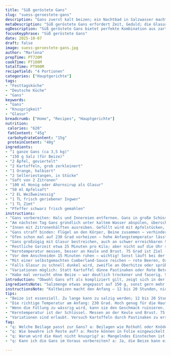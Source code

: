 ```yaml
---
title: "Süß geröstete Gans"
slug: "suess-geroestete-gans"
description: "Gans zuerst kalt beizen; ein Nachtbad in Salzwasser macht das Fleisch zarter und sorgt für knusprige Haut. Innen gefüllt mit Apfel, Kartoffel, Orange und Sellerie, verleiht die Füllung Frische und Erdigkeit zugleich. Baste sie während des Garens alle 30 Minuten mit einer süßen Glasur aus Honig, Saft und Gewürzen – große Hitze am Anfang, dann schonende Temperatur senkt das Risiko für verbrannte Haut. Wichtig: Gänsehaut penibel einstechen, um Fett auszuschmelzen. Temperaturprobe in Keule und Brust ist essenziell; liegt sie bei ca. 75 Grad Celsius, braucht die Gans noch 15 Minuten. Ruhen lassen vor dem Tranchieren. Sauce mit Cumberland gibt den letzten Kick."
metaDescription: "Süß geröstete Gans erfordert Zeit, Geduld; die Glasur bringt Aroma und Knusprigkeit. Ein Muss für Festtage und besondere Anlässe."
ogDescription: "Süß geröstete Gans bietet perfekte Kombination aus zartem Fleisch und knuspriger Haut. Ein fesselndes Gourmet-Gericht für Festlichkeiten."
focusKeyphrase: "Süß geröstete Gans"
date: 2025-10-07
draft: false
image: suess-geroestete-gans.jpg
author: "Marlena"
prepTime: PT720M
cookTime: PT180M
totalTime: PT900M
recipeYield: "4 Portionen"
categories: ["Hauptgerichte"]
tags:
- "Festtagsküche"
- "Deutsche Küche"
- "Gans"
keywords:
- "Gans"
- "Knusprigkeit"
- "Glasur"
breadcrumb: ["Home", "Recipes", "Hauptgerichte"]
nutrition: 
 calories: "620"
 fatContent: "45g"
 carbohydrateContent: "15g"
 proteinContent: "40g"
ingredients:
- "1 ganze Gans (ca 3,5 kg)"
- "150 g Salz (für Beize)"
- "2 Äpfel, geviertelt"
- "2 Kartoffeln, grob zerkleinert"
- "1 Orange, halbiert"
- "2 Selleriestangen, in Stücke"
- "Saft von 2 Zitronen"
- "100 ml Honig oder Ahornsirup als Glasur"
- "50 ml Apfelsaft"
- "2 EL Weißweinessig"
- "1 TL frisch geriebener Ingwer"
- "1 TL Zimt"
- "Pfeffer schwarz frisch gemahlen"
instructions:
- "Gans vorbereiten: Hals und Innereien entfernen. Gans in große Schüssel oder Topf legen, mit kaltem Wasser bedecken. Salz einrühren bis es sich vollständig löst. Nach Möglichkeit über Nacht 12-20 Stunden im Kühlschrank kalt beizen; löst viel überschüssiges Wasser und hebt den Geschmack."
- "Am nächsten Tag Gans gründlich unter kaltem Wasser abspülen, überschüssige Hautlappen und sichtbare Fettpolster entfernen. Haut mit Gabel mehrfach einstechen, das ist wichtig, sonst brutzeln Blasen und Fett sammelt sich."
- "Innen mit Zitronenhälften ausreiben. Gefüllt wird mit Apfelstücken, Kartoffeln, Orangenhälften und Sellerie – bietet eine süßlich-erdige Balance zu kräftigem Gansfleisch. Man kann auch etwas Thymian zugeben, macht frisch."
- "Gans straff binden: Flügel an den Körper, Beine zusammen – verhindert ein Aufreißen der Haut und sorgt für gleichmäßige Hitzeverteilung."
- "Ofen schon mal auf 230 Grad vorheizen – hohe Anfangstemperatur lässt Haut knusprig werden. Währenddessen Glasur anrühren: Honig, Apfelsaft, Essig, Ingwer und Zimt verquirlen. Tipp: Ahornsirup gibt eine leicht rauchige Note, passt gut als Variation."
- "Gans großzügig mit Glasur bestreichen, auch an schwer erreichbaren Stellen. Sofort in den Ofen geben. Nach 10 Minuten Temperatur auf 160 Grad reduzieren, sonst verbrennt die Haut schnell."
- "Restliche Garzeit etwa 25 Minuten pro Kilo; aber nicht auf die Uhr starren. Haut soll intensiv goldbraun riechen, Fett sprudelt, Fleisch weich sein beim Drücken. Alle 30 Minuten erneut glasieren. Es zischt, karamellisiert – herrlich."
- "Kerntemperatur messen, besser an Keule und Brust. 75 Grad ist Ziel - hier habe ich 5 Grad abgesenkt vom Original, nach einigen Versuchen perfekt für zartes aber durchgegarten Braten. Danach weitere 15 Minuten bei 160 Grad nachziehen lassen, so verteilt sich die Hitze gut, und Fleisch bleibt saftig."
- "Vor dem Anschneiden 15 Minuten ruhen – wichtig! Sonst läuft bei der ersten Schneide viel Saft heraus. Gemüsefüllung wegschmeißen, denn die hat Säfte aufgesogen, die oft zu wässrig sind und Geschmack verlieren."
- "Mit einer selbstgemachten Cumberland-Sauce reichen – rote Beeren, Orangenaromen bringen Frische und Kontrast zur süßen Gans. Ein Klassiker aus Norddeutschland. Kann man gut vorbereiten und warm servieren."
- "Falls Glasur zu schnell dunkel wird, zweifle an Oberhitze oder sprühe etwas Wasser, damit sie nicht verbrennt. Sollte trotzdem zu trocken sein, vor dem Ruhen mit Butterflocken belegen, zieht Spitzenfeuchtigkeit zurück."
- "Variationen möglich: Statt Kartoffel dünne Pastinaken oder Rote Bete verwenden. Füllung mal mit Rosinen und Nüssen ausprobieren – bringt unerwartete Tiefe."
- "Habe mal versucht ohne Beize – war deutlich trockener und faserig. Salzwasser ist Pflicht in meiner Küche bei Gans. Auch sorgfältiges Auslösen von Fett macht den Unterschied; zu viel unter der Haut lässt sie matschig wirken."
introduction: "Obwohl Gans oft als kompliziert gilt, zeigt sich in der Vorbereitung der Schlüssel. Kaltbeizen bringt Salz ins Fleisch ohne auszutrocknen. Innen die fruchtig erdige Füllung belebt das satte Aroma. Wichtig: Haut durchpieksen für trockenes Resultat und Fettverlust. Glasur mit Honig, Apfelsaft, Zimt und Ingwer gibt herrlichen Glanz und eine schöne süße Note. Garzeiten strikt nach Gefühl und Kerntemperatur. Diese Mischung hat mir nach vielen Fehlschlägen endlich eine Gans beschert, die nicht trocken, sondern saftig mit knuspriger Haut glänzt."
ingredientsNote: "Salzmenge etwas angepasst auf 150 g, sonst gern mehr bei großer Gans. Honig kann man durch Ahornsirup ersetzen, für eine rauchigere Note. Apfelsaft bringt Fruchtsäure; alternativ etwas trockener Weißwein möglich, gibt ein leicht herbes, erwachsenes Aroma. Beim Gemüse auf frische Zutaten achten, zu weiches Obst wird matschig bei der Hitze und bringt unangenehme Konsistenz. Sellerie gibt knackigen Biss, kann durch Lauch ersetzt werden, wenn man keine hat. Zitronen alternativ mit Limetten – frischer und intensiver, aber nach Geschmack. Gewürze wie Ingwer und Zimt sind ein Twist, machen das Ganze wärmer, klassisch sieht’s oft ohne statt."
instructionsNote: "Kaltbeizen macht den Anfang – 12 bis 20 Stunden, nicht länger wegen zu viel Salzaufnahme. Nach dem Einstechen der Haut bekommt das Fett endlich eine Flucht, das führt zu knusprigerer Haut und weniger spritzender Fettspritzer im Ofen. Das Binden der Gans verhindert Aufreißen und gleichmäßiges Garen – wer das auslässt riskiert matschige Flügelspitzen. Anfangs hohe Temperatur verleiht Farbe, dann Hitze reduzieren für sanftes Garen, damit der Zucker in der Glasur nicht verbrennt und bitter wird. Nicht nur Zeit, sondern Aussehen und Geruch sind hier meine wichtigsten Indikatoren. Ruhen vor dem Schneiden ist nicht verhandelbar – Fleisch muss Saft binden, sonst ruiniert man sich alles. Gemüsefüllung ist für Geschmack, nicht als Servierstück gedacht, zäh und wässrig nach dem Braten. Cumberland Sauce kann man vor dem Garen ansetzen, hält sich gut und gibt gut Frischekontrast zu süßlichem Braten."
tips:
- "Beize ist essenziell. Zu lange kann zu salzig werden; 12 bis 20 Stunden ist ideal. Halte dich beim Ausspülen an kaltes Wasser, sonst bleibt Salz. Haut gut einstechen für optimales Ergebnis, sonst brutzeln Blasen."
- "Die richtige Temperatur am Anfang: 230 Grad. Hoch genug für die Haut, aber achte dann schnell auf 160 Grad. Optimale Hitze senkt Risiko für verbrannte Haut. Glasieren alle 30 Minuten; mehrmals anwenden, das ist wichtig."
- "Wenn die Füllung zu wässrig wird, kann sie den Geschmack ruinieren. Versuche, etwas weniger Obst zu verwenden. Sellerie bringt Crunch, kann jedoch auch Lauch ersetzen. Ernährung gleich anpassen."
- "Kerntemperatur ist der Schlüssel. Messen an der Keule und Brust. 75 Grad Punkt ideal. Wenn darunter, lassen bei 160 Grad nachziehen; nicht vergessen, sonst läuft der Saft heraus. Geduld ist gefragt, 15 Minuten vor dem Schneiden."
- "Variationen sind erlaubt. Versuch Kartoffeln durch Pastinaken zu ersetzen; gibt unerwarteten Geschmack. Rosinen und Nüsse in die Füllung bringen eine süße Tiefe; spiel mit den Aromen und finde dein perfektes Rezept."
faq:
- "q: Welche Beilage passt zur Gans? a: Beilagen wie Rotkohl oder Knödel geben die perfekte Harmonie. Achte darauf, dass sie den Saft aufsaugen können; Frische ist das Ziel."
- "q: Wie bewahre ich Reste auf? a: Reste können in Folie eingewickelt werden. Kühlschrank ist okay aber verbrauche schnell; sonst trocknet die Gans aus. Tiefkühloption ist ebenfalls möglich."
- "q: Warum wird die Haut nicht knusprig? a: Mangelndes Einstechen ist oft schuld. Temperatur nicht richtig eingestellt? Höhere Temperatur ist wichtig; vielleicht auch das Glasieren vergessen."
- "q: Kann ich die Gans im Voraus vorbereiten? a: Ja, die Beize kann einen Tag vorher gemacht werden. Das spart Zeit, aber nach dem Beizen sofort braten. So bleibt das Aroma stark."

---
```

